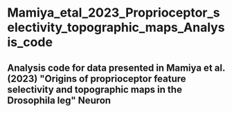 # Mamiya_etal_2023_Proprioceptor_selectivity_topographic_maps_Analysis_code

## Analysis code for data presented in Mamiya et al. (2023) "Origins of proprioceptor feature selectivity and topographic maps in the Drosophila leg" Neuron
